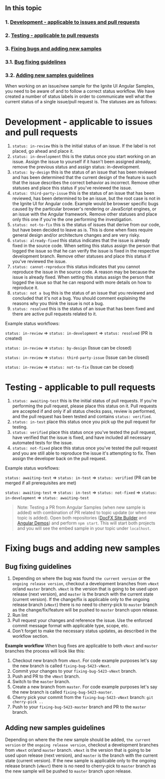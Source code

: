 ## In this topic
 ### 1. [Development - applicable to issues and pull requests](#development)
 ### 2. [Testing - applicable to pull requests](#testing)
 ### 3. [Fixing bugs and adding new samples](#fixing)
 ### 3.1. [Bug fixing guidelines](#bug)
 ### 3.2. [Adding new samples guidelines](#new-sample)

When working on an issue/new sample for the Ignite UI Angular Samples, you need to be aware of and to follow a correct status workflow. We have created a number of status labels in order to communicate well what the current status of a single issue/pull request is. The statuses are as follows:

# <a name='#development'>Development - applicable to issues and pull requests</a>

1. `status: in-review` this is the initial status of an issue. If the label is not placed, go ahead and place it.
2. `status: in-development` this is the status once you start working on an issue. Assign the issue to yourself if it hasn't been assigned already, remove the previous status and assign status: in-development.
3. `status: by-design` this is the status of an issue that has been reviewed and has been determined that the current design of the feature is such that the issue describes the correct behavior as incorrect. Remove other statuses and place this status if you've reviewed the issue.
4. `status: third-party-issue` this is the status of an issue that has been reviewed, has been determined to be an issue, but the root case is not in the Ignite UI for Angular code. Example would be browser specific bugs caused by the particular browser's rendering or JavaScript engines, or an issue with the Angular framework. Remove other statuses and place only this one if you're the one performing the investigation.
5. `status: not-to-fix` this is the status of issues that derive from our code, but have been decided to leave as is. This is done when fixes require general design and/or architecture changes and are very risky.
6. `status: already-fixed` this status indicates that the issue is already fixed in the source code. When setting this status assign the person that logged the issue so that he can verify the issue is fixed in the respective development branch. Remove other statuses and place this status if you've reviewed the issue.
7. `status: cannot-reproduce` this status indicates that you cannot reproduce the issue in the source code. A reason may be because the issue is already fixed. When setting this status assign the person that logged the issue so that he can respond with more details on how to reproduce it.
8. `status: not a bug` this is the status of an issue that you reviewed and concluded that it's not a bug. You should comment explaining the reasons why you think the issue is not a bug.
9. `status: resolved` this is the status of an issue that has been fixed and there are active pull requests related to it.

Example status workflows:

`status: in-review` => `status: in-development` => `status: resolved` (PR is created)

`status: in-review` => `status: by-design` (Issue can be closed)

`status: in-review` => `status: third-party-issue` (Issue can be closed)

`status: in-review` => `status: not-to-fix` (Issue can be closed)

# <a name='#testing'>Testing - applicable to pull requests</a>
1. `status: awaiting-test` this is the initial status of pull requests. If you're performing the pull request, please place this status on it. Pull requests are accepted if and only if all status checks pass, review is performed, and the pull request has been tested and contains `status: verified`.
2. `status: in-test` place this status once you pick up the pull request for testing.
3. `status: verified` place this status once you've tested the pull request, have verified that the issue is fixed, and have included all necessary automated tests for the issue.
4. `status: not-fixed` place this status once you've tested the pull request and you are still able to reproduce the issue it's attempting to fix. Then assign the developer back on the pull request.

Example status workflows:

`status: awaiting-test` => `status: in-test` => `status: verified` (PR can be merged if all prerequisites are met)

`status: awaiting-test` => `status: in-test` => `status: not-fixed` => `status: in-development` => `status: awaiting-test`


> Note: Testing a PR from Angular Samples (when new sample is added) with combination of PR related to topic update (or when new topic is added).
Open both repositories ([DocFX Site Builder](https://github.com/IgniteUI/igniteui-docfx) and [Angular Demos](https://github.com/IgniteUI/igniteui-angular-samples)) and perform `npm start`. This will start both projects and you will see the embed sample in your topic under `localhost`.

# <a name='#fixing'> Fixing bugs and adding new samples</a>
## <a name='#bug'> Bug fixing guidelines</a>

1. Depending on where the bug was found `the current version` or the `ongoing release version`, checkout a development branches from `vNext` or/and `master` branch. `vNext` is the version that is going to be used upon release (next version), and `master` is the branch with the current state (current version). If the change/fix is applicable only to the ongoing release branch (`vNext`) there is no need to cherry-pick to `master` branch as the change/fix/feature will be pushed to `master` branch upon release.
2. Run lint
3. Pull request your changes and reference the issue. Use the enforced commit message format with applicable type, scope, etc.
4. Don't forget to make the necessary status updates, as described in the workflow section.

**Example workflow**
When bug fixes are applicable to both `vNext` and `master` branches the process will look like this:

1.	Checkout new branch from `vNext`. For code example purposes let's say the new branch is called `fixing-bug-5423-vNext`.
2.	Commit your changes to your `fixing-bug-5423-vNext` branch.
3.	Push and PR to the `vNext` branch.
4.	Switch to the `master` branch.
5.  Create a new branch from `master`. For code example purposes let's say the new branch is called `fixing-bug-5423-master`.
6.  Cherry pick your commit from the `fixing-bug-5423-vNext` branch: `git cherry-pick ..`
7.  Push to your `fixing-bug-5423-master` branch and PR to the `master` branch.

## <a name='#new-sample'> Adding new samples guidelines </a>
Depending on where the the new sample should be added, `the current version` or the `ongoing release version`, checkout a development branches from `vNext` or/and `master` branch. `vNext` is the version that is going to be used upon release (next version), and `master` is the branch with the current state (current version). If the new sample is applicable only to the ongoing release branch (`vNext`) there is no need to cherry-pick to `master` branch as the new sample will be pushed to `master` branch upon release.
